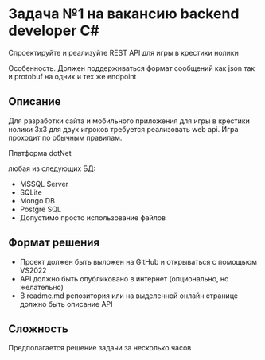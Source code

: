 # Задача №1 на вакансию backend developer C#

Спроектируйте и реализуйте REST API для игры в крестики нолики

Особенность. Должен поддерживаться формат сообщений как json так и protobuf на одних и тех же endpoint

## Описание

Для разработки сайта и мобильного приложения для игры в крестики нолики 3x3 для двух игроков требуется реализовать web api. Игра проходит по обычным правилам.

Платформа
dotNet

любая из следующих БД:

- MSSQL Server
- SQLite
- Mongo DB
- Postgre SQL
- Допустимо просто использование файлов

## Формат решения

- Проект должен быть выложен на GitHub и открываться с помощьюм VS2022
- API должно быть опубликовано в интернет (опционально, но желательно)
- В readme.md репозитория или на выделенной онлайн странице должно быть описание API

## Сложность

Предполагается решение задачи за несколько часов
